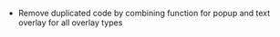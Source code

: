   * Remove duplicated code by combining function for popup and text overlay
    for all overlay types
